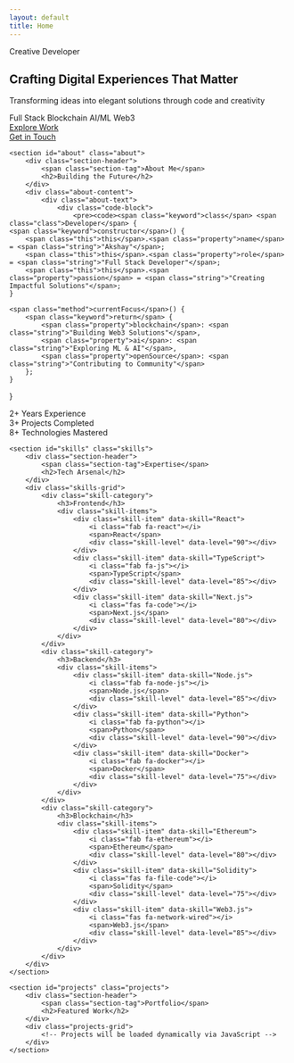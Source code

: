 ```yaml
---
layout: default
title: Home
---
```


<main class="container">
    <section id="home" class="hero">
        <div class="hero-content">
            <div class="hero-text">
                <div class="hero-greeting">
                    <span class="greeting-tag">Creative Developer</span>
                    <div class="greeting-decoration"></div>
                </div>
                <h1 class="hero-title">
                    <span class="title-line">Crafting Digital</span>
                    <span class="title-line highlight">Experiences</span>
                    <span class="title-line">That Matter</span>
                </h1>
                <div class="hero-description">
                    <p>Transforming ideas into elegant solutions through code and creativity</p>
                    <div class="tech-stack">
                        <span class="tech-item">Full Stack</span>
                        <span class="tech-item">Blockchain</span>
                        <span class="tech-item">AI/ML</span>
                        <span class="tech-item">Web3</span>
                    </div>
                </div>
                <div class="hero-cta">
                    <a href="#projects" class="cta-button primary">
                        <span class="btn-content">
                            <span class="btn-text">Explore Work</span>
                            <span class="btn-icon"><i class="fas fa-arrow-right"></i></span>
                        </span>
                        <span class="btn-glow"></span>
                        <div class="btn-particles">
                            <span></span>
                            <span></span>
                            <span></span>
                            <span></span>
                        </div>
                    </a>
                    <a href="#contact" class="cta-button secondary">
                        <span class="btn-content">
                            <span class="btn-text">Get in Touch</span>
                            <span class="btn-icon"><i class="fas fa-paper-plane"></i></span>
                        </span>
                        <span class="btn-glow"></span>
                        <div class="btn-particles">
                            <span></span>
                            <span></span>
                            <span></span>
                            <span></span>
                        </div>
                    </a>
                </div>
            </div>
            <div class="hero-visual">
                <div class="visual-element"></div>
                <div class="floating-elements">
                    <div class="float-item" data-speed="2"><i class="fab fa-react"></i></div>
                    <div class="float-item" data-speed="3"><i class="fab fa-python"></i></div>
                    <div class="float-item" data-speed="4"><i class="fab fa-ethereum"></i></div>
                    <div class="float-item" data-speed="2.5"><i class="fas fa-brain"></i></div>
                </div>
            </div>
        </div>
    </section>

    <section id="about" class="about">
        <div class="section-header">
            <span class="section-tag">About Me</span>
            <h2>Building the Future</h2>
        </div>
        <div class="about-content">
            <div class="about-text">
                <div class="code-block">
                    <pre><code><span class="keyword">class</span> <span class="class">Developer</span> {
    <span class="keyword">constructor</span>() {
        <span class="this">this</span>.<span class="property">name</span> = <span class="string">"Akshay"</span>;
        <span class="this">this</span>.<span class="property">role</span> = <span class="string">"Full Stack Developer"</span>;
        <span class="this">this</span>.<span class="property">passion</span> = <span class="string">"Creating Impactful Solutions"</span>;
    }

    <span class="method">currentFocus</span>() {
        <span class="keyword">return</span> {
            <span class="property">blockchain</span>: <span class="string">"Building Web3 Solutions"</span>,
            <span class="property">ai</span>: <span class="string">"Exploring ML & AI"</span>,
            <span class="property">openSource</span>: <span class="string">"Contributing to Community"</span>
        };
    }
}</code></pre>
                </div>
            </div>
            <div class="about-stats">
                <div class="stat-card">
                    <span class="stat-number">2+</span>
                    <span class="stat-label">Years Experience</span>
                </div>
                <div class="stat-card">
                    <span class="stat-number">3+</span>
                    <span class="stat-label">Projects Completed</span>
                </div>
                <div class="stat-card">
                    <span class="stat-number">8+</span>
                    <span class="stat-label">Technologies Mastered</span>
                </div>
            </div>
        </div>
    </section>

    <section id="skills" class="skills">
        <div class="section-header">
            <span class="section-tag">Expertise</span>
            <h2>Tech Arsenal</h2>
        </div>
        <div class="skills-grid">
            <div class="skill-category">
                <h3>Frontend</h3>
                <div class="skill-items">
                    <div class="skill-item" data-skill="React">
                        <i class="fab fa-react"></i>
                        <span>React</span>
                        <div class="skill-level" data-level="90"></div>
                    </div>
                    <div class="skill-item" data-skill="TypeScript">
                        <i class="fab fa-js"></i>
                        <span>TypeScript</span>
                        <div class="skill-level" data-level="85"></div>
                    </div>
                    <div class="skill-item" data-skill="Next.js">
                        <i class="fas fa-code"></i>
                        <span>Next.js</span>
                        <div class="skill-level" data-level="80"></div>
                    </div>
                </div>
            </div>
            <div class="skill-category">
                <h3>Backend</h3>
                <div class="skill-items">
                    <div class="skill-item" data-skill="Node.js">
                        <i class="fab fa-node-js"></i>
                        <span>Node.js</span>
                        <div class="skill-level" data-level="85"></div>
                    </div>
                    <div class="skill-item" data-skill="Python">
                        <i class="fab fa-python"></i>
                        <span>Python</span>
                        <div class="skill-level" data-level="90"></div>
                    </div>
                    <div class="skill-item" data-skill="Docker">
                        <i class="fab fa-docker"></i>
                        <span>Docker</span>
                        <div class="skill-level" data-level="75"></div>
                    </div>
                </div>
            </div>
            <div class="skill-category">
                <h3>Blockchain</h3>
                <div class="skill-items">
                    <div class="skill-item" data-skill="Ethereum">
                        <i class="fab fa-ethereum"></i>
                        <span>Ethereum</span>
                        <div class="skill-level" data-level="80"></div>
                    </div>
                    <div class="skill-item" data-skill="Solidity">
                        <i class="fas fa-file-code"></i>
                        <span>Solidity</span>
                        <div class="skill-level" data-level="75"></div>
                    </div>
                    <div class="skill-item" data-skill="Web3.js">
                        <i class="fas fa-network-wired"></i>
                        <span>Web3.js</span>
                        <div class="skill-level" data-level="85"></div>
                    </div>
                </div>
            </div>
        </div>
    </section>

    <section id="projects" class="projects">
        <div class="section-header">
            <span class="section-tag">Portfolio</span>
            <h2>Featured Work</h2>
        </div>
        <div class="projects-grid">
            <!-- Projects will be loaded dynamically via JavaScript -->
        </div>
    </section>
</main>
